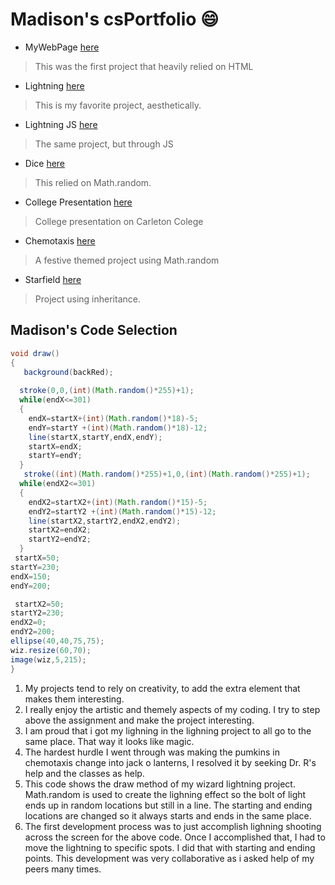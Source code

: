 # Madison's csPortfolio :smile:
* MyWebPage [here](https://baileym13.github.io/webPage/dogPage/)
>This was the first project that heavily relied on HTML
* Lightning [here](https://baileym13.github.io/lightning2/index.html)
>This is my favorite project, aesthetically.
* Lightning JS [here](https://baileym13.github.io/lightning2/wizJS/)
>The same project, but through JS
* Dice [here](https://baileym13.github.io/dice3/)
>This relied on Math.random.
* College Presentation [here](https://docs.google.com/presentation/d/e/2PACX-1vTtRuDra-o5QG_VG1JsPcMCz6DuLpgKQ9KB-BCUCgpqbUZhDxl-JE89xSZNWhuGXtcXcQ5jGs4bzy_D/embed?start=true&loop=true&delayms=3000)
>College presentation on Carleton Colege
* Chemotaxis [here](https://baileym13.github.io/chemotaxis4/)
>A festive themed project using Math.random
* Starfield [here](https://baileym13.github.io/starfield5/)
>Project using inheritance.
## Madison's Code Selection
```Java
void draw()
{
   background(backRed);
    
  stroke(0,0,(int)(Math.random()*255)+1);
  while(endX<=301)
  {
    endX=startX+(int)(Math.random()*18)-5;
    endY=startY +(int)(Math.random()*18)-12;
    line(startX,startY,endX,endY);
    startX=endX;
    startY=endY;
  }
   stroke((int)(Math.random()*255)+1,0,(int)(Math.random()*255)+1);
  while(endX2<=301)
  {
    endX2=startX2+(int)(Math.random()*15)-5;
    endY2=startY2 +(int)(Math.random()*15)-12;
    line(startX2,startY2,endX2,endY2);
    startX2=endX2;
    startY2=endY2;
  }
 startX=50;
startY=230;
endX=150;
endY=200;

 startX2=50;
startY2=230;
endX2=0;
endY2=200;
ellipse(40,40,75,75);
wiz.resize(60,70);
image(wiz,5,215);
}
```


1. My projects tend to rely on creativity, to add the extra element that makes them interesting.
2. I really enjoy the artistic and themely aspects of my coding. I try to step above the assignment and make the project interesting. 
3. I am proud that i got my lighning in the lighning project to all go to the same place. That way it looks like magic. 
4. The hardest hurdle I went through was making the pumkins in chemotaxis change into jack o lanterns, I resolved it by seeking Dr. R's help and the classes as help. 
5. This code shows the draw method of my wizard lightning project. Math.random is used to create the lighning effect so the bolt of light ends up in random locations but still in a line. The starting and ending locations are changed so it always starts and ends in the same place.
6. The first development process was to just accomplish lighning shooting across the screen for the above code. Once I accomplished that, I had to move the lightning to specific spots. I did that with starting and ending points. This development was very collaborative as i asked help of my peers many times. 
